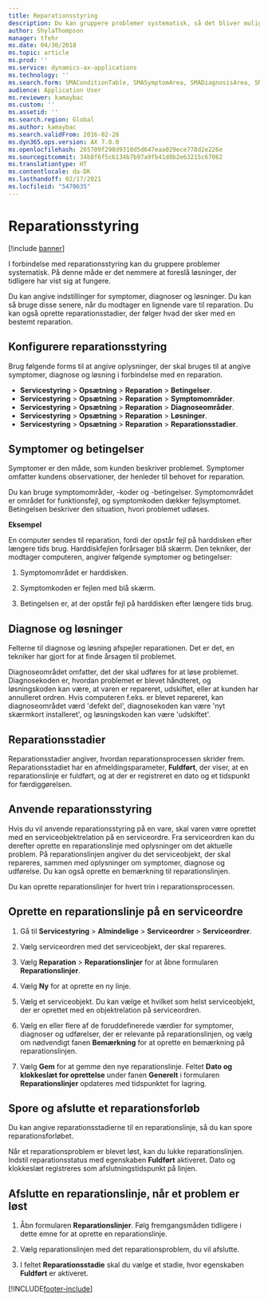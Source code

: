 ```yaml
---
title: Reparationsstyring
description: Du kan gruppere problemer systematisk, så det bliver muligt at foreslå løsninger, der tidligere har vist sig at fungere.
author: ShylaThompson
manager: tfehr
ms.date: 04/30/2018
ms.topic: article
ms.prod: ''
ms.service: dynamics-ax-applications
ms.technology: ''
ms.search.form: SMAConditionTable, SMASymptomArea, SMADiagnosisArea, SMAResolutionTable, SMARepairStage
audience: Application User
ms.reviewer: kamaybac
ms.custom: ''
ms.assetid: ''
ms.search.region: Global
ms.author: kamaybac
ms.search.validFrom: 2016-02-28
ms.dyn365.ops.version: AX 7.0.0
ms.openlocfilehash: 265709f298d9310d5d647eaa029ece778d2e226e
ms.sourcegitcommit: 34b8f6f5c6134b7b97a9fb41d0b2e63215c67062
ms.translationtype: HT
ms.contentlocale: da-DK
ms.lasthandoff: 02/17/2021
ms.locfileid: "5470635"
---
```

# <a name="repair-management"></a>Reparationsstyring       

[!include [banner](../includes/banner.md)]


I forbindelse med reparationsstyring kan du gruppere problemer systematisk. På denne måde er det nemmere at foreslå løsninger, der tidligere har vist sig at fungere.

Du kan angive indstillinger for symptomer, diagnoser og løsninger. Du kan så bruge disse senere, når du modtager en lignende vare til reparation. Du kan også oprette reparationsstadier, der følger hvad der sker med en bestemt reparation.

## <a name="setting-up-repair-management"></a>Konfigurere reparationsstyring

Brug følgende forms til at angive oplysninger, der skal bruges til at angive symptomer, diagnose og løsning i forbindelse med en reparation.

- **Servicestyring** \> **Opsætning** \> **Reparation** \> **Betingelser**.
- **Servicestyring** \> **Opsætning** \> **Reparation** \> **Symptomområder**.
-  **Servicestyring** \> **Opsætning** \> **Reparation** \> **Diagnoseområder**.
- **Servicestyring** \> **Opsætning** \> **Reparation** \> **Løsninger**.
- **Servicestyring** \> **Opsætning** \> **Reparation** \> **Reparationsstadier**.

## <a name="symptoms-and-conditions"></a>Symptomer og betingelser

Symptomer er den måde, som kunden beskriver problemet. Symptomer omfatter kundens observationer, der henleder til behovet for reparation.

Du kan bruge symptomområder, -koder og -betingelser. Symptomområdet er området for funktionsfejl, og symptomkoden dækker fejlsymptomet. Betingelsen beskriver den situation, hvori problemet udløses.

**Eksempel**

En computer sendes til reparation, fordi der opstår fejl på harddisken efter længere tids brug. Harddiskfejlen forårsager blå skærm. Den tekniker, der modtager computeren, angiver følgende symptomer og betingelser:

1.  Symptomområdet er harddisken.

2.  Symptomkoden er fejlen med blå skærm.

3.  Betingelsen er, at der opstår fejl på harddisken efter længere tids brug.

## <a name="diagnosis-and-resolutions"></a>Diagnose og løsninger

Felterne til diagnose og løsning afspejler reparationen. Det er det, en tekniker har gjort for at finde årsagen til problemet.

Diagnoseområdet omfatter, det der skal udføres for at løse problemet. Diagnosekoden er, hvordan problemet er blevet håndteret, og løsningskoden kan være, at varen er repareret, udskiftet, eller at kunden har annulleret ordren. Hvis computeren f.eks. er blevet repareret, kan diagnoseområdet værd 'defekt del', diagnosekoden kan være 'nyt skærmkort installeret', og løsningskoden kan være 'udskiftet'.

## <a name="repair-stages"></a>Reparationsstadier

Reparationsstadier angiver, hvordan reparationsprocessen skrider frem. Reparationsstadiet har en afmeldingsparameter, **Fuldført**, der viser, at en reparationslinje er fuldført, og at der er registreret en dato og et tidspunkt for færdiggørelsen.

## <a name="applying-repair-management"></a>Anvende reparationsstyring

Hvis du vil anvende reparationsstyring på en vare, skal varen være oprettet med en serviceobjektrelation på en serviceordre. Fra serviceordren kan du derefter oprette en reparationslinje med oplysninger om det aktuelle problem. På reparationslinjen angiver du det serviceobjekt, der skal repareres, sammen med oplysninger om symptomer, diagnose og udførelse. Du kan også oprette en bemærkning til reparationslinjen.

Du kan oprette reparationslinjer for hvert trin i reparationsprocessen.

## <a name="create-a-repair-line-on-a-service-order"></a>Oprette en reparationslinje på en serviceordre

1.  Gå til **Servicestyring** \> **Almindelige** \> **Serviceordrer** \> **Serviceordrer**.

2.  Vælg serviceordren med det serviceobjekt, der skal repareres.

3.  Vælg **Reparation** \> **Reparationslinjer** for at åbne formularen **Reparationslinjer**.

4.  Vælg **Ny** for at oprette en ny linje.

5.  Vælg et serviceobjekt. Du kan vælge et hvilket som helst serviceobjekt, der er oprettet med en objektrelation på serviceordren.

6.  Vælg en eller flere af de foruddefinerede værdier for symptomer, diagnoser og udførelser, der er relevante på reparationslinjen, og vælg om nødvendigt fanen **Bemærkning** for at oprette en bemærkning på reparationslinjen.

7.  Vælg **Gem** for at gemme den nye reparationslinje. Feltet **Dato og klokkeslæt for oprettelse** under fanen **Generelt** i formularen **Reparationslinjer** opdateres med tidspunktet for lagring.

## <a name="tracking-progress-and-resolving-a-repair-issue"></a>Spore og afslutte et reparationsforløb

Du kan angive reparationsstadierne til en reparationslinje, så du kan spore reparationsforløbet.

Når et reparationsproblem er blevet løst, kan du lukke reparationslinjen. Indstil reparationsstatus med egenskaben **Fuldført** aktiveret. Dato og klokkeslæt registreres som afslutningstidspunkt på linjen.

## <a name="close-a-repair-line-for-a-resolved-issue"></a>Afslutte en reparationslinje, når et problem er løst

1.  Åbn formularen **Reparationslinjer**. Følg fremgangsmåden tidligere i dette emne for at oprette en reparationslinje.

2.  Vælg reparationslinjen med det reparationsproblem, du vil afslutte.

3.  I feltet **Reparationsstadie** skal du vælge et stadie, hvor egenskaben **Fuldført** er aktiveret.

  




[!INCLUDE[footer-include](../../includes/footer-banner.md)]